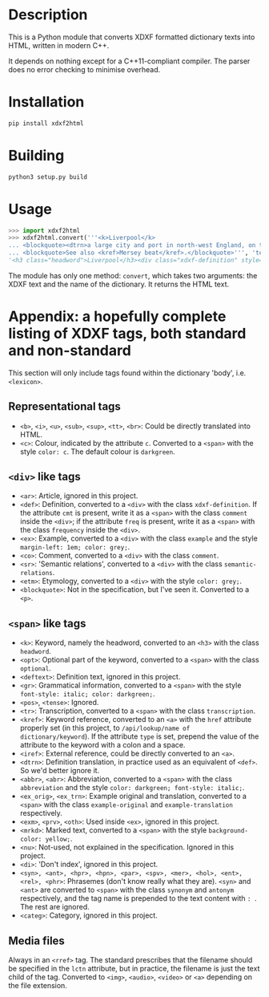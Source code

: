 # Description

This is a Python module that converts XDXF formatted dictionary texts into HTML, written in modern C++.

It depends on nothing except for a C++11-compliant compiler. The parser does no error checking to minimise overhead.

# Installation

```bash
pip install xdxf2html
```

# Building

```bash
python3 setup.py build
```

# Usage

```python
>>> import xdxf2html
>>> xdxf2html.convert('''<k>Liverpool</k>
... <blockquote><dtrn>a large city and port in north-west England, on the River Mersey. It first became important during the <kref>Industrial Revolution</kref>, producing and exporting cotton goods. It was also a major port for the slave trade, receiving profits from the sale of slaves in America. In the 20th century the city became famous as the home of the <kref>Beatles</kref> and for Liverpool and Everton football clubs. Among its many famous buildings are the Royal Liver Building with its two towers, the Anglican and Roman Catholic cathedrals, and the <kref>Walker Art Gallery</kref>.</dtrn> <rref>portlpool.jpg</rref></blockquote>
... <blockquote>See also <kref>Mersey beat</kref>.</blockquote>''', 'test_dict')
'<h3 class="headword">Liverpool</h3><div class="xdxf-definition" style="margin-left: 0em;">a large city and port in north-west England, on the River Mersey. It first became important during the <a href="/api/lookup/test_dict/Industrial Revolution">Industrial Revolution</a>, producing and exporting cotton goods. It was also a major port for the slave trade, receiving profits from the sale of slaves in America. In the 20th century the city became famous as the home of the <a href="/api/lookup/test_dict/Beatles">Beatles</a>and for Liverpool and Everton football clubs. Among its many famous buildings are the Royal Liver Building with its two towers, the Anglican and Roman Catholic cathedrals, and the <a href="/api/lookup/test_dict/Walker Art Gallery">Walker Art Gallery</a>.<img src="/api/cache/test_dict/portlpool.jpg" alt="portlpool.jpg"/></div><div class="xdxf-definition" style="margin-left: 0em;">See also <a href="/api/lookup/test_dict/Mersey beat">Mersey beat</a>.</div>'
```
The module has only one method: `convert`, which takes two arguments: the XDXF text and the name of the dictionary. It returns the HTML text.

# Appendix: a hopefully complete listing of XDXF tags, both standard and non-standard

This section will only include tags found within the dictionary 'body', i.e. `<lexicon>`.

## Representational tags

- `<b>`, `<i>`, `<u>`, `<sub>`, `<sup>`, `<tt>`, `<br>`: Could be directly translated into HTML.
- `<c>`: Colour, indicated by the attribute `c`. Converted to a `<span>` with the style `color: c`. The default colour is `darkgreen`.

## `<div>` like tags

- `<ar>`: Article, ignored in this project.
- `<def>`: Definition, converted to a `<div>` with the class `xdxf-definition`. If the attribute `cmt` is present, write it as a `<span>` with the class `comment` inside the `<div>`; if the attribute `freq` is present, write it as a `<span>` with the class `frequency` inside the `<div>`.
- `<ex>`: Example, converted to a `<div>` with the class `example` and the style `margin-left: 1em; color: grey;`.
- `<co>`: Comment, converted to a `<div>` with the class `comment`.
- `<sr>`: 'Semantic relations', converted to a `<div>` with the class `semantic-relations`.
- `<etm>`: Etymology, converted to a `<div>` with the style `color: grey;`.
- `<blockquote>`: Not in the specification, but I've seen it. Converted to a `<p>`.

## `<span>` like tags

- `<k>`: Keyword, namely the headword, converted to an `<h3>` with the class `headword`.
- `<opt>`: Optional part of the keyword, converted to a `<span>` with the class `optional`.
- `<deftext>`: Definition text, ignored in this project.
- `<gr>`: Grammatical information, converted to a `<span>` with the style `font-style: italic; color: darkgreen;`.
- `<pos>`, `<tense>`: Ignored.
- `<tr>`: Transcription, converted to a `<span>` with the class `transcription`.
- `<kref>`: Keyword reference, converted to an `<a>` with the `href` attribute properly set (in this project, to `/api/lookup/name of dictionary/keyword`). If the attribute `type` is set, prepend the value of the attribute to the keyword with a colon and a space.
- `<iref>`: External reference, could be directly converted to an `<a>`.
- `<dtrn>`: Definition translation, in practice used as an equivalent of `<def>`. So we'd better ignore it.
- `<abbr>`, `<abr>`: Abbreviation, converted to a `<span>` with the class `abbreviation` and the style `color: darkgreen; font-style: italic;`.
- `<ex_orig>`, `<ex_trn>`: Example original and translation, converted to a `<span>` with the class `example-original` and `example-translation` respectively.
- `<exm>`, `<prv>`, `<oth>`: Used inside `<ex>`, ignored in this project.
- `<mrkd>`: Marked text, converted to a `<span>` with the style `background-color: yellow;`.
- `<nu>`: Not-used, not explained in the specification. Ignored in this project.
- `<di>`: 'Don't index', ignored in this project.
- `<syn>, <ant>, <hpr>, <hpn>, <par>, <spv>, <mer>, <hol>, <ent>, <rel>, <phr>`: Phrasemes (don't know really what they are). `<syn>` and `<ant>` are converted to `<span>` with the class `synonym` and `antonym` respectively, and the tag name is prepended to the text content with `: `. The rest are ignored.
- `<categ>`: Category, ignored in this project.

## Media files

Always in an `<rref>` tag. The standard prescribes that the filename should be specified in the `lctn` attribute, but in practice, the filename is just the text child of the tag. Converted to `<img>`, `<audio>`, `<video>` or `<a>` depending on the file extension.
